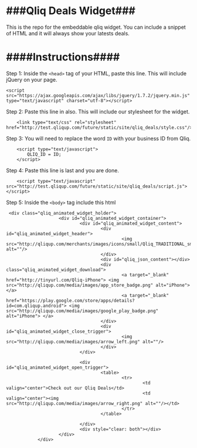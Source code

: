 ###Qliq Deals Widget###
======
This is the repo for the embeddable qliq widget.  You can include a snippet of HTML and it will always show your latests deals.

####Instructions####
======
Step 1:
Inside the `<head>` tag of your HTML, paste this line.  This will include jQuery on your page.

    <script src="https://ajax.googleapis.com/ajax/libs/jquery/1.7.2/jquery.min.js" type="text/javascript" charset="utf-8"></script>
        
Step 2:
Paste this line in also.  This will include our stylesheet for the widget.

        <link type="text/css" rel="stylesheet" href="http://test.qliqup.com/future/static/site/qliq_deals/style.css"/>
        
 Step 3:
 You will need to replace the word `ID` with your business ID from Qliq.
 
        <script type="text/javascript">
            QLIQ_ID = ID;
        </script>
 
 Step 4:
 Paste this line is last and you are done.
        
        <script type="text/javascript" src="http://test.qliqup.com/future/static/site/qliq_deals/script.js"></script>
        
 Step 5:
 Inside the `<body>` tag include this html
 
     <div class="qliq_animated_widget_holder">
                        <div id="qliq_animated_widget_container">
                                <div id="qliq_animated_widget_content">
                                        <div id="qliq_animated_widget_header">
                                                <img src="http://qliqup.com/merchants/images/icons/small/Qliq_TRADITIONAL_small_option4.png" alt=""/>
                                        </div>
                                        <div id="qliq_json_content"></div>
                                        <div class="qliq_animated_widget_download">
                                                <a target="_blank" href="http://tinyurl.com/Qliq-iPhone"> <img src="http://qliqup.com/media/images/app_store_badge.png" alt="iPhone"> </a>
                                                <a target="_blank" href="https://play.google.com/store/apps/details?id=com.qliqup.android"> <img src="http://qliqup.com/media/images/google_play_badge.png" alt="iPhone"> </a>
                                        </div>
                                        <div id="qliq_animated_widget_close_trigger">
                                                <img src="http://qliqup.com/media/images/arrow_left.png" alt=""/>
                                        </div>
                                </div>

                                <div id="qliq_animated_widget_open_trigger">
                                        <table>
                                                <tr>
                                                        <td valign="center">Check out our Qliq Deals</td>
                                                        <td valign="center"><img src="http://qliqup.com/media/images/arrow_right.png" alt=""/></td>
                                                </tr>
                                        </table>

                                </div>
                                <div style="clear: both"></div>
                        </div>
                </div>
                
                
